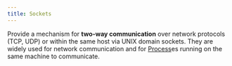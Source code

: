 ```yaml
---
title: Sockets
---
```


Provide a mechanism for **two-way communication** over network protocols (TCP, UDP) or within the same host via UNIX domain sockets. They are widely used for network communication and for [Process](/computer-architecture-network-technology-and-operating-systems/operating-systems/process)es running on the same machine to communicate.